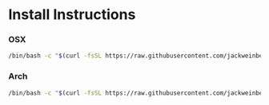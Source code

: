 # Install Instructions

### OSX
```bash
/bin/bash -c "$(curl -fsSL https://raw.githubusercontent.com/jackweinbender/dotfiles/master/osx/bootstrap.zsh)"
```

### Arch
```bash
/bin/bash -c "$(curl -fsSL https://raw.githubusercontent.com/jackweinbender/dotfiles/master/arch/bootstrap.zsh)"
```
